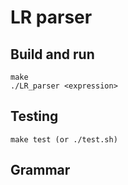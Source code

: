 # LR parser

## Build and run
    make
    ./LR_parser <expression>
    
## Testing
    make test (or ./test.sh)

## Grammar
